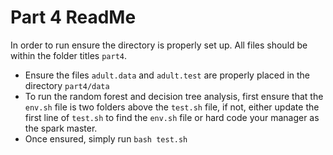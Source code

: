 # Part 4 ReadMe

In order to run ensure the directory is properly set up. All files should be within the folder titles `part4`.
* Ensure the files `adult.data` and `adult.test` are properly placed in the directory `part4/data`
* To run the random forest and decision tree analysis, first ensure that the `env.sh` file is two folders above the `test.sh` file, if not, either update the first line of `test.sh` to find the `env.sh` file or hard code your manager as the spark master.
* Once ensured, simply run `bash test.sh`

